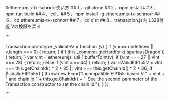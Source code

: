 #ethereumjs-tx-schnorr使い方
##１、git clone
##２、npm install
##３、npm run build
##４、cd ..
##５、npm install -g ethereumjs-tx-schnorr
##６、cd ethereumjs-tx-schnorr
##７、cd dist
##８、transaction.js内 L328付近 Vの検証を弄る

'''

Transaction.prototype._validateV = function (v) {
        if (v === undefined || v.length === 0) {
            return;
        }
        if (!this._common.gteHardfork('spuriousDragon')) {
            return;
        }
        var vInt = ethereumjs_util_1.bufferToInt(v);
        if (vInt === 27 || vInt === 28) {
            return;
        } else if (vInt === 44) {
            return;
        }
        var isValidEIP155V = vInt === this.getChainId() * 2 + 35 || vInt === this.getChainId() * 2 + 36;
        if (!isValidEIP155V) {
            throw new Error("Incompatible EIP155-based V " + vInt + " and chain id " + this.getChainId() + ". See the second parameter of the Transaction constructor to set the chain id.");
        } 
    };

'''
